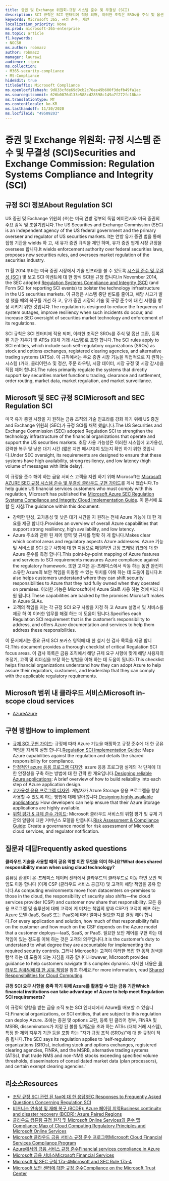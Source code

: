 ```yaml
---
title: 증권 및 Exchange 위원회-규정 시스템 준수 및 무결성 (SCI)
description: SCI 규칙은 SCI 엔터티에 적용 되며, 이러한 조직은 SROs를 주식 및 옵션 교환, 등록 된 기관 지우기 및 ATSs (대체 거래 시스템)로 포함 합니다.
keywords: Microsoft 365, 규정 준수, 제안
localization_priority: None
ms.prod: microsoft-365-enterprise
ms.topic: article
f1.keywords:
- NOCSH
ms.author: robmazz
author: robmazz
manager: laurawi
audience: itpro
ms.collection:
- M365-security-compliance
- MS-Compliance
hideEdit: true
titleSuffix: Microsoft Compliance
ms.openlocfilehash: 9d833cfde69d9cb2c76ee49b600f3defb49fa1ac
ms.sourcegitcommit: 626b0076d133e588cd28598c149a7f272fc18bae
ms.translationtype: MT
ms.contentlocale: ko-KR
ms.lasthandoff: 11/30/2020
ms.locfileid: "49509203"
---
```

# <a name="securities-and-exchange-commission-regulation-systems-compliance-and-integrity-sci"></a><span data-ttu-id="097c3-104">증권 및 Exchange 위원회: 규정 시스템 준수 및 무결성 (SCI)</span><span class="sxs-lookup"><span data-stu-id="097c3-104">Securities and Exchange Commission: Regulation Systems Compliance and Integrity (SCI)</span></span>

## <a name="about-regulation-sci"></a><span data-ttu-id="097c3-105">규정 SCI 정보</span><span class="sxs-lookup"><span data-stu-id="097c3-105">About Regulation SCI</span></span>

<span data-ttu-id="097c3-106">US 증권 및 Exchange 위원회 (초)는 미국 연방 정부의 독립 에이전시와 미국 증권의 주요 감독 및 조절기입니다.</span><span class="sxs-lookup"><span data-stu-id="097c3-106">The US Securities and Exchange Commission (SEC) is an independent agency of the US federal government and the primary overseer and regulator of US securities markets.</span></span> <span data-ttu-id="097c3-107">It는 연방 유가 증권 법을 통해 집행 기관을 wields 하 고, 새 유가 증권 규칙을 제안 하며, 유가 증권 업계 시장 규정을 oversees 합니다.</span><span class="sxs-lookup"><span data-stu-id="097c3-107">It wields enforcement authority over federal securities laws, proposes new securities rules, and oversees market regulation of the securities industry.</span></span>

<span data-ttu-id="097c3-108">11 월 2014 부터는 미국 증권 시장에서 기술 인프라를 볼 수 있도록 [시스템 준수 및 무결성 (SCI)](https://www.sec.gov/rules/final/2014/34-73639.pdf) 및 보고 SCI 이벤트에 대 한 양식 SCI을 규정 합니다.</span><span class="sxs-lookup"><span data-stu-id="097c3-108">In November 2014, the SEC adopted [Regulation Systems Compliance and Integrity (SCI)](https://www.sec.gov/rules/final/2014/34-73639.pdf) (and Form SCI for reporting SCI events) to bolster the technology infrastructure in the US securities markets.</span></span> <span data-ttu-id="097c3-109">이 규정은 시스템 중단 빈도를 줄이고, 해당 사고가 발생 했을 때의 복구를 개선 하 고, 유가 증권 시장의 기술 및 규정 준수에 대 한 시행을 향상 시키기 위한 것입니다.</span><span class="sxs-lookup"><span data-stu-id="097c3-109">The regulation is designed to reduce the frequency of system outages, improve resiliency when such incidents do occur, and increase SEC oversight of securities market technology and enforcement of its regulations.</span></span>

<span data-ttu-id="097c3-110">SCI 규칙은 SCI 엔터티에 적용 되며, 이러한 조직은 SROs를 주식 및 옵션 교환, 등록 된 기관 지우기 및 ATSs (대체 거래 시스템)로 포함 합니다.</span><span class="sxs-lookup"><span data-stu-id="097c3-110">The SCI rules apply to SCI entities, which include such self-regulatory organizations (SROs) as stock and options exchanges, registered clearing agencies, and alternative trading systems (ATSs).</span></span> <span data-ttu-id="097c3-111">이 규칙에서는 주요 증권 시장 기능을 직접적으로 지 원하는 시스템 (거래, 클리어런스 및 정산, 주문 라우팅, 시장 데이터, 시장 규정 및 시장 감시)을 직접 제어 합니다.</span><span class="sxs-lookup"><span data-stu-id="097c3-111">The rules primarily regulate the systems that directly support key securities market functions: trading, clearance and settlement, order routing, market data, market regulation, and market surveillance.</span></span>

## <a name="microsoft-and-sec-regulation-sci"></a><span data-ttu-id="097c3-112">Microsoft 및 SEC 규정 SCI</span><span class="sxs-lookup"><span data-stu-id="097c3-112">Microsoft and SEC Regulation SCI</span></span>

<span data-ttu-id="097c3-113">미국 유가 증권 시장을 지 원하는 금융 조직의 기술 인프라를 강화 하기 위해 US 증권 and Exchange 위원회 (SEC)가 규정 SCI를 채택 했습니다.</span><span class="sxs-lookup"><span data-stu-id="097c3-113">The US Securities and Exchange Commission (SEC) adopted Regulation SCI to strengthen the technology infrastructure of the financial organizations that operate and support the US securities markets.</span></span> <span data-ttu-id="097c3-114">초당 사용 가능성은 이러한 시스템에 고가용성, 강력한 복구 및 낮은 대기 시간 (짧은 지연 메시지)이 있는지 확인 하기 위한 것입니다.</span><span class="sxs-lookup"><span data-stu-id="097c3-114">Under SEC oversight, its requirements are designed to ensure that these systems have high availability, strong resiliency, and low latency (high volume of messages with little delay).</span></span>

<span data-ttu-id="097c3-115">이 규정을 준수 해야 하는 금융 서비스 고객을 지원 하기 위해 Microsoft는 [Microsoft AZURE SEC 규정 시스템 준수 및 무결성 클라우드 구현 가이드](https://servicetrust.microsoft.com/ViewPage/TrustDocumentsV3?command=Download&downloadType=Document&downloadId=a69ce0c1-7b7e-44e9-9143-867241e6b2f9&tab=7f51cb60-3d6c-11e9-b2af-7bb9f5d2d913&docTab=7f51cb60-3d6c-11e9-b2af-7bb9f5d2d913_FAQ_and_White_Papers)를 게시 했습니다.</span><span class="sxs-lookup"><span data-stu-id="097c3-115">To help guide US financial services customers who must comply with this regulation, Microsoft has published the [Microsoft Azure SEC Regulation Systems Compliance and Integrity Cloud Implementation Guide](https://servicetrust.microsoft.com/ViewPage/TrustDocumentsV3?command=Download&downloadType=Document&downloadId=a69ce0c1-7b7e-44e9-9143-867241e6b2f9&tab=7f51cb60-3d6c-11e9-b2af-7bb9f5d2d913&docTab=7f51cb60-3d6c-11e9-b2af-7bb9f5d2d913_FAQ_and_White_Papers).</span></span> <span data-ttu-id="097c3-116">이 문서에 포함 된 지침:</span><span class="sxs-lookup"><span data-stu-id="097c3-116">The guidance within this document:</span></span>

- <span data-ttu-id="097c3-117">강력한 탄성, 고가용성 및 낮은 대기 시간을 지 원하는 전체 Azure 기능에 대 한 개요를 제공 합니다.</span><span class="sxs-lookup"><span data-stu-id="097c3-117">Provides an overview of overall Azure capabilities that support strong resiliency, high availability, and low latency.</span></span>
- <span data-ttu-id="097c3-118">Azure 주소와 관련 된 제어 영역 및 규제를 명확 하 게 합니다.</span><span class="sxs-lookup"><span data-stu-id="097c3-118">Makes clear which control areas and regulatory aspects Azure addresses.</span></span> <span data-ttu-id="097c3-119">Azure 기능 및 서비스를 SCI 요구 사항에 대 한 지점으로 매핑하면 규정 프레임 워크에 대 한 Azure 준수를 측정 합니다.</span><span class="sxs-lookup"><span data-stu-id="097c3-119">This point-by-point mapping of Azure features and services to SCI requirements measures Azure compliance against the regulatory framework.</span></span> <span data-ttu-id="097c3-120">또한 고객은 온-프레미스에서 작동 하는 동안 완전히 소유한 Azure의 보안 책임을 이동할 수 있는 위치를 이해 하는 데 도움이 됩니다.</span><span class="sxs-lookup"><span data-stu-id="097c3-120">It also helps customers understand where they can shift security responsibilities to Azure that they had fully owned when they operated on premises.</span></span> <span data-ttu-id="097c3-121">이러한 기능은 Microsoft에서 Azure Sla로 사용 하는 것에 따라 지원 됩니다.</span><span class="sxs-lookup"><span data-stu-id="097c3-121">These capabilities are backed by the promises Microsoft makes in Azure SLAs.</span></span>
- <span data-ttu-id="097c3-122">고객의 책임을 지는 각 규정 SCI 요구 사항을 지정 하 고 Azure 설명서 및 서비스를 제공 하 여 이러한 업무를 해결 하는 데 도움이 됩니다.</span><span class="sxs-lookup"><span data-stu-id="097c3-122">Specifies each Regulation SCI requirement that is the customer’s responsibility to address, and offers Azure documentation and services to help them address these responsibilities.</span></span>

<span data-ttu-id="097c3-123">이 문서에서는 중요 규제 SCI 포커스 영역에 대 한 철저 한 검사 목록을 제공 합니다.</span><span class="sxs-lookup"><span data-stu-id="097c3-123">This document provides a thorough checklist of critical Regulation SCI focus areas.</span></span> <span data-ttu-id="097c3-124">이 검사 목록은 금융 조직에서 해당 규제 요구 사항에 맞게 해당 사용자의 조정기, 고객 및 리더십을 보장 하는 방법을 이해 하는 데 도움이 됩니다.</span><span class="sxs-lookup"><span data-stu-id="097c3-124">This checklist helps financial organizations understand how they can adopt Azure to help assure their regulators, customers, and leadership that they can comply with the applicable regulatory requirements.</span></span>

## <a name="microsoft-in-scope-cloud-services"></a><span data-ttu-id="097c3-125">Microsoft 범위 내 클라우드 서비스</span><span class="sxs-lookup"><span data-stu-id="097c3-125">Microsoft in-scope cloud services</span></span>

- [<span data-ttu-id="097c3-126">Azure</span><span class="sxs-lookup"><span data-stu-id="097c3-126">Azure</span></span>](https://aka.ms/AzureCompliance)

## <a name="how-to-implement"></a><span data-ttu-id="097c3-127">구현 방법</span><span class="sxs-lookup"><span data-stu-id="097c3-127">How to implement</span></span>

- <span data-ttu-id="097c3-128">[규제 SCI 구현 가이드](https://servicetrust.microsoft.com/ViewPage/TrustDocumentsV3?command=Download&downloadType=Document&downloadId=a69ce0c1-7b7e-44e9-9143-867241e6b2f9&tab=7f51cb60-3d6c-11e9-b2af-7bb9f5d2d913&docTab=7f51cb60-3d6c-11e9-b2af-7bb9f5d2d913_FAQ_and_White_Papers): 규정에 따라 Azure 기능을 매핑하고 규정 준수에 대 한 공유 책임을 자세히 설명 합니다.</span><span class="sxs-lookup"><span data-stu-id="097c3-128">[Regulation SCI Implementation Guide](https://servicetrust.microsoft.com/ViewPage/TrustDocumentsV3?command=Download&downloadType=Document&downloadId=a69ce0c1-7b7e-44e9-9143-867241e6b2f9&tab=7f51cb60-3d6c-11e9-b2af-7bb9f5d2d913&docTab=7f51cb60-3d6c-11e9-b2af-7bb9f5d2d913_FAQ_and_White_Papers): Maps Azure capabilities against the regulation and details the shared responsibility for compliance.</span></span>
- <span data-ttu-id="097c3-129">[안정적인 azure 응용 프로그램 디자인](https://docs.microsoft.com/azure/architecture/resiliency/): azure 응용 프로그램 설계의 각 단계에 대 한 안정성을 구축 하는 방법에 대 한 간략 한 개요입니다.</span><span class="sxs-lookup"><span data-stu-id="097c3-129">[Designing reliable Azure applications](https://docs.microsoft.com/azure/architecture/resiliency/): A brief overview of how to build reliability into each step of Azure application design.</span></span>
- <span data-ttu-id="097c3-130">[고가용성 응용 프로그램 디자인](https://docs.microsoft.com/azure/storage/common/storage-designing-ha-apps-with-ragrs): 개발자가 Azure Storage 응용 프로그램을 항상 사용할 수 있도록 하는 방법에 대해 알아봅니다.</span><span class="sxs-lookup"><span data-stu-id="097c3-130">[Designing highly available applications](https://docs.microsoft.com/azure/storage/common/storage-designing-ha-apps-with-ragrs): How developers can help ensure that their Azure Storage applications are highly available.</span></span>
- <span data-ttu-id="097c3-131">[위험 평가 & 규제 준수 가이드](https://aka.ms/RiskGovernanceGuide): Microsoft 클라우드 서비스의 위험 평가 및 규제 기관의 알림에 대한 거버넌스 모델을 만듭니다.</span><span class="sxs-lookup"><span data-stu-id="097c3-131">[Risk Assessment & Compliance Guide](https://aka.ms/RiskGovernanceGuide): Create a governance model for risk assessment of Microsoft cloud services, and regulator notification.</span></span>

## <a name="frequently-asked-questions"></a><span data-ttu-id="097c3-132">질문과 대답</span><span class="sxs-lookup"><span data-stu-id="097c3-132">Frequently asked questions</span></span>

<span data-ttu-id="097c3-133">**클라우드 기술을 사용할 때의 공유 역할 이란 무엇을 의미 하나요?**</span><span class="sxs-lookup"><span data-stu-id="097c3-133">**What does shared responsibility mean when using cloud technology?**</span></span>

<span data-ttu-id="097c3-134">컴퓨팅 환경이 온-프레미스 데이터 센터에서 클라우드의 클라우드로 이동 하면 보안 책임도 이동 합니다 (이제 CSP (클라우드 서비스 공급자) 및 고객이 해당 책임을 공유 합니다.</span><span class="sxs-lookup"><span data-stu-id="097c3-134">As computing environments move from datacenters on-premises to those in the cloud, the responsibility of security also shifts—the cloud services provider (CSP) and customer now share that responsibility.</span></span> <span data-ttu-id="097c3-135">모든 응용 프로그램 및 솔루션에 대해 고객에 게 미치는 책임의 양과 CSP가 고객이 배포 하는 Azure 모델 (IaaS, SaaS 또는 PaaS)에 따라 얼마나 필요한 지를 결정 해야 합니다.</span><span class="sxs-lookup"><span data-stu-id="097c3-135">For every application and solution, how much of that responsibility falls on the customer and how much on the CSP depends on the Azure model that a customer deploys—IaaS, SaaS, or PaaS.</span></span> <span data-ttu-id="097c3-136">필요한 보안 제어를 구현 하는 데 책임이 있는 정도를 이해 하는 것은 고객의 의무입니다.</span><span class="sxs-lookup"><span data-stu-id="097c3-136">It is the customer’s duty to understand to what degree they are accountable for implementing the required security controls.</span></span> <span data-ttu-id="097c3-137">그러나 Microsoft는 고객이 이러한 복잡 한 동적 검색을 탐색 하는 데 도움이 되는 지침을 제공 합니다.</span><span class="sxs-lookup"><span data-stu-id="097c3-137">However, Microsoft provides guidance to help customers navigate this complex dynamic.</span></span> <span data-ttu-id="097c3-138">자세한 내용은 [클라우드 컴퓨팅에 대 한 공유 책임](https://gallery.technet.microsoft.com/Shared-Responsibilities-81d0ff91)을 참조 하세요.</span><span class="sxs-lookup"><span data-stu-id="097c3-138">For more information, read [Shared Responsibilities for Cloud Computing](https://gallery.technet.microsoft.com/Shared-Responsibilities-81d0ff91).</span></span>

<span data-ttu-id="097c3-139">**규정 SCI 요구 사항을 충족 하기 위해 Azure를 활용할 수 있는 금융 기관**</span><span class="sxs-lookup"><span data-stu-id="097c3-139">**Which financial institutions can take advantage of Azure to help meet Regulation SCI requirements?**</span></span>

<span data-ttu-id="097c3-140">이 규정의 영향을 받는 금융 조직 또는 SCI 엔터티에서 Azure를 배포할 수 있습니다.</span><span class="sxs-lookup"><span data-stu-id="097c3-140">Financial organizations, or SCI entities, that are subject to this regulation can deploy Azure.</span></span> <span data-ttu-id="097c3-141">초에는 증권 및 options 교환, 등록 된 클리어 정부, FINRA 및 MSRB, disseminators가 지정 된 볼륨 임계값을 초과 하는 ATSs (대체 거래 시스템), 특정 한 제외 지우기 기관 등을 포함 하는 "자가 규정 조직 (SROs)"에 대 한 규정이 적용 됩니다.</span><span class="sxs-lookup"><span data-stu-id="097c3-141">The SEC says its regulation applies to 'self-regulatory organizations (SROs), including stock and options exchanges, registered clearing agencies, FINRA, and the MSRB, alternative trading systems (ATSs), that trade NMS and non-NMS stocks exceeding specified volume thresholds, disseminators of consolidated market data (plan processors), and certain exempt clearing agencies.'</span></span>

## <a name="resources"></a><span data-ttu-id="097c3-142">리소스</span><span class="sxs-lookup"><span data-stu-id="097c3-142">Resources</span></span>

- [<span data-ttu-id="097c3-143">초당 규정 SCI 관련 된 faq에 대 한 응답</span><span class="sxs-lookup"><span data-stu-id="097c3-143">SEC Responses to Frequently Asked Questions Concerning Regulation SCI</span></span>](https://www.sec.gov/divisions/marketreg/regulation-sci-faq.shtml)
- [<span data-ttu-id="097c3-144">비즈니스 연속성 및 재해 복구 (BCDR): Azure 페어링 지역</span><span class="sxs-lookup"><span data-stu-id="097c3-144">Business continuity and disaster recovery (BCDR): Azure Paired Regions</span></span>](https://docs.microsoft.com/azure/best-practices-availability-paired-regions)
- [<span data-ttu-id="097c3-145">클라우드 컴퓨팅 규정 원칙 및 Microsoft Online Services의 준수 맵</span><span class="sxs-lookup"><span data-stu-id="097c3-145">Compliance Map of Cloud Computing Regulatory Principles and Microsoft Online Services</span></span>](https://aka.ms/FinServ-Guide-US)
- [<span data-ttu-id="097c3-146">Microsoft 클라우드 금융 서비스 규정 준수 프로그램</span><span class="sxs-lookup"><span data-stu-id="097c3-146">Microsoft Cloud Financial Services Compliance Program</span></span>](https://aka.ms/FSCP-Print)
- [<span data-ttu-id="097c3-147">Azure에서의 금융 서비스 규정 준수</span><span class="sxs-lookup"><span data-stu-id="097c3-147">Financial services compliance in Azure</span></span>](https://aka.ms/FinServ-Compliance-Azure)
- [<span data-ttu-id="097c3-148">Microsoft 금융 서비스</span><span class="sxs-lookup"><span data-stu-id="097c3-148">Microsoft Financial Services</span></span>](https://aka.ms/FinServ-Compliance)
- [<span data-ttu-id="097c3-149">Microsoft 및 SEC 규칙 17a-4</span><span class="sxs-lookup"><span data-stu-id="097c3-149">Microsoft and SEC Rule 17a-4</span></span>](offering-SEC-17a-4.md)
- [<span data-ttu-id="097c3-150">Microsoft 보안 센터에 대한 규정 준수</span><span class="sxs-lookup"><span data-stu-id="097c3-150">Compliance on the Microsoft Trust Center</span></span>](https://www.microsoft.com/trust-center/compliance/compliance-overview)
